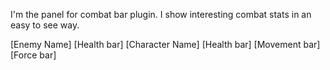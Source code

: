 I'm the panel for combat bar plugin. 
I show interesting combat stats in an easy to see way.

[Enemy Name]
[Health bar]
[Character  Name]
[Health bar]
[Movement bar]
[Force bar]